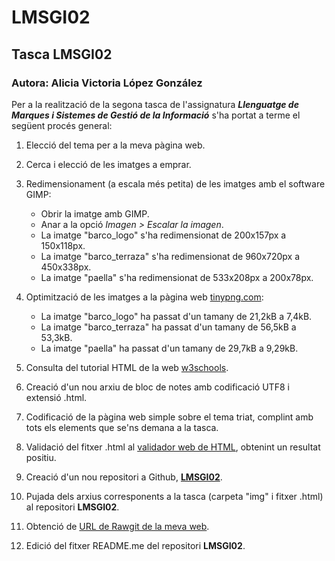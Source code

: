 # LMSGI02

## Tasca LMSGI02

### Autora: Alicia Victoria López González

Per a la realització de la segona tasca de l'assignatura **_Llenguatge de Marques i Sistemes de Gestió de la Informació_** s'ha portat a terme el següent procés general: 


1. Elecció del tema per a la meva pàgina web.

2. Cerca i elecció de les imatges a emprar.
   
3. Redimensionament (a escala més petita) de les imatges amb el software GIMP:

    * Obrir la imatge amb GIMP.
    * Anar a la opció _Imagen > Escalar la imagen_.
    * La imatge "barco_logo" s'ha redimensionat de 200x157px a 150x118px.
    * La imatge "barco_terraza" s'ha redimensionat de 960x720px a 450x338px.
    * La imatge "paella" s'ha redimensionat de 533x208px a 200x78px.

4. Optimització de les imatges a la pàgina web [tinypng.com](https://tinypng.com/):
    * La imatge "barco_logo" ha passat d'un tamany de 21,2kB a 7,4kB.
    * La imatge "barco_terraza" ha passat d'un tamany de 56,5kB a 53,3kB.
    * La imatge "paella" ha passat d'un tamany de 29,7kB a 9,29kB.

5. Consulta del tutorial HTML de la web [w3schools](https://www.w3schools.com/html/default.asp).

6. Creació d'un nou arxiu de bloc de notes amb codificació UTF8 i extensió .html.

7. Codificació de la pàgina web simple sobre el tema triat, complint amb tots els elements que se'ns demana a la tasca.

8. Validació del fitxer .html al [validador web de HTML](https://validator.w3.org/), obtenint un resultat positiu.

9. Creació d'un nou repositori a Github, [**LMSGI02**](https://github.com/alishaibz/LMSGI02).
    
10. Pujada dels arxius corresponents a la tasca (carpeta "img" i fitxer .html) al repositori **LMSGI02**.

11. Obtenció de [URL de Rawgit de la meva web](https://rawgit.com/alishaibz/LMSGI02/master/LMSGI02.html).

12. Edició del fitxer README.me del repositori **LMSGI02**.


